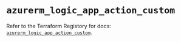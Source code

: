 # `azurerm_logic_app_action_custom`

Refer to the Terraform Registory for docs: [`azurerm_logic_app_action_custom`](https://registry.terraform.io/providers/hashicorp/azurerm/3.59.0/docs/resources/logic_app_action_custom).
